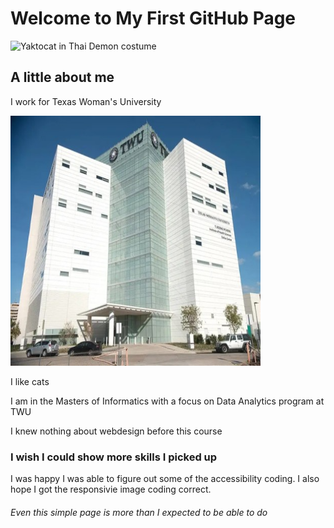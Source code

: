 <!DOCTYPE html>
<html lang="eng-US" dir="ltr" >
<head>
<meta charset="UTF-8">
  <link rel="CSSpalette" href="CSSpalette.c">
</head>
</html>

<h1> Welcome to My First GitHub Page </h1>

<div role="img" aria-label="Yaktocat">
  <img src="https://octodex.github.com/images/yaktocat.png"
  src= https://octodex.github.com/images/yaktocat.png 2x, 
        https://octodex.github.com/images/yaktocat.png 3x,
        https://octodex.github.com/images/yaktocat.png 4x, 
        alt="Yaktocat in Thai Demon costume"
    width="600" height="600">
  </div>

  <h2> A little about me </h2>
  
<p> I work for Texas Woman's University </p> 

<div role="img" aria-label="TWU Dallas Campus">
  <img src="https://github.com/Meowzart13/TWU/blob/gh-pages/download.png"
  src= https://github.com/Meowzart13/TWU/blob/gh-pages/download.png 2x, 
       https://github.com/Meowzart13/TWU/blob/gh-pages/download.png 3x,
       https://github.com/Meowzart13/TWU/blob/gh-pages/download.png  4x, 
        alt="TWU Dallas Campus"
    width="400" height="400">
  </div>
<p> I like cats </p> 

<p> I am in the Masters of Informatics with a focus on Data Analytics program at TWU </p> 

<p> I knew nothing about webdesign before this course </p> 

<h3> I wish I could show more skills I picked up </h3>

<p> I was happy I was able to figure out some of the accessibility coding. I also hope I got the responsivie image coding correct. </p> 

<h6> Even this simple page is more than I expected to be able to do </h6>

